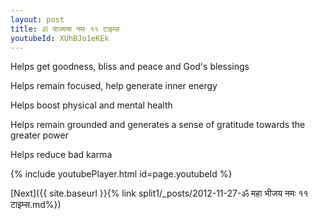 ```yaml
---
layout: post
title: ॐ याज्यया नमः ११ टाइम्स
youtubeId: XUhBJo1eKEk
---
```

 
 
Helps get goodness, bliss and peace and God's blessings
 
Helps remain focused, help generate inner energy 
 
Helps boost physical and mental health 
 
Helps remain grounded and generates a sense of gratitude towards the greater power 
 
Helps reduce bad karma
 
 
 
 


{% include youtubePlayer.html id=page.youtubeId %}
 
[Next]({{ site.baseurl }}{% link  split1/_posts/2012-11-27-ॐ महा भीजय नमः ११ टाइम्स.md%})
 
